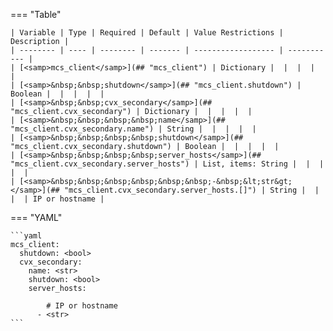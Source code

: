 <!--
  ~ Copyright (c) 2023 Arista Networks, Inc.
  ~ Use of this source code is governed by the Apache License 2.0
  ~ that can be found in the LICENSE file.
  -->
=== "Table"

    | Variable | Type | Required | Default | Value Restrictions | Description |
    | -------- | ---- | -------- | ------- | ------------------ | ----------- |
    | [<samp>mcs_client</samp>](## "mcs_client") | Dictionary |  |  |  |  |
    | [<samp>&nbsp;&nbsp;shutdown</samp>](## "mcs_client.shutdown") | Boolean |  |  |  |  |
    | [<samp>&nbsp;&nbsp;cvx_secondary</samp>](## "mcs_client.cvx_secondary") | Dictionary |  |  |  |  |
    | [<samp>&nbsp;&nbsp;&nbsp;&nbsp;name</samp>](## "mcs_client.cvx_secondary.name") | String |  |  |  |  |
    | [<samp>&nbsp;&nbsp;&nbsp;&nbsp;shutdown</samp>](## "mcs_client.cvx_secondary.shutdown") | Boolean |  |  |  |  |
    | [<samp>&nbsp;&nbsp;&nbsp;&nbsp;server_hosts</samp>](## "mcs_client.cvx_secondary.server_hosts") | List, items: String |  |  |  |  |
    | [<samp>&nbsp;&nbsp;&nbsp;&nbsp;&nbsp;&nbsp;-&nbsp;&lt;str&gt;</samp>](## "mcs_client.cvx_secondary.server_hosts.[]") | String |  |  |  | IP or hostname |

=== "YAML"

    ```yaml
    mcs_client:
      shutdown: <bool>
      cvx_secondary:
        name: <str>
        shutdown: <bool>
        server_hosts:

            # IP or hostname
          - <str>
    ```

